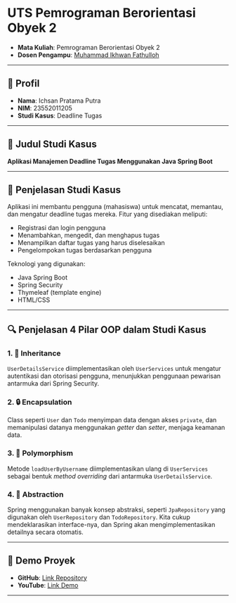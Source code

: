 # UTS Pemrograman Berorientasi Obyek 2

- **Mata Kuliah**: Pemrograman Berorientasi Obyek 2  
- **Dosen Pengampu**: [Muhammad Ikhwan Fathulloh](https://github.com/Muhammad-Ikhwan-Fathulloh)

---

## 📌 Profil

- **Nama**: Ichsan Pratama Putra  
- **NIM**: 23552011205  
- **Studi Kasus**: Deadline Tugas

---

## 📝 Judul Studi Kasus

**Aplikasi Manajemen Deadline Tugas Menggunakan Java Spring Boot**

---

## 📖 Penjelasan Studi Kasus

Aplikasi ini membantu pengguna (mahasiswa) untuk mencatat, memantau, dan mengatur deadline tugas mereka. Fitur yang disediakan meliputi:

- Registrasi dan login pengguna
- Menambahkan, mengedit, dan menghapus tugas
- Menampilkan daftar tugas yang harus diselesaikan
- Pengelompokan tugas berdasarkan pengguna

Teknologi yang digunakan:
- Java Spring Boot
- Spring Security
- Thymeleaf (template engine)
- HTML/CSS

---

## 🔍 Penjelasan 4 Pilar OOP dalam Studi Kasus

### 1. 🧬 Inheritance
`UserDetailsService` diimplementasikan oleh `UserServices` untuk mengatur autentikasi dan otorisasi pengguna, menunjukkan penggunaan pewarisan antarmuka dari Spring Security.

### 2. 🔒 Encapsulation
Class seperti `User` dan `Todo` menyimpan data dengan akses `private`, dan memanipulasi datanya menggunakan *getter* dan *setter*, menjaga keamanan data.

### 3. 🔁 Polymorphism
Metode `loadUserByUsername` diimplementasikan ulang di `UserServices` sebagai bentuk *method overriding* dari antarmuka `UserDetailsService`.

### 4. 🧩 Abstraction
Spring menggunakan banyak konsep abstraksi, seperti `JpaRepository` yang digunakan oleh `UserRepository` dan `TodoRepository`. Kita cukup mendeklarasikan interface-nya, dan Spring akan mengimplementasikan detailnya secara otomatis.

---

## 🎥 Demo Proyek

- **GitHub**: [Link Repository](#)
- **YouTube**: [Link Demo](#)

---


